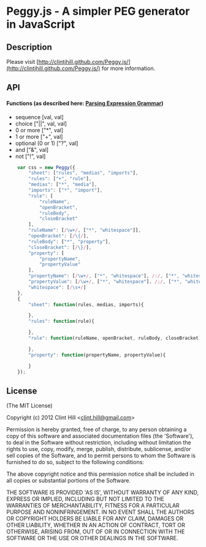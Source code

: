 Peggy.js - A simpler PEG generator in JavaScript
======================================
## Description
Please visit [http://clintjhill.github.com/Peggy.js/](http://clintjhill.github.com/Peggy.js/) for more information.

## API

#### Functions (as described here: [Parsing Expression Grammar](http://en.wikipedia.org/wiki/Parsing_expression_grammar))
- sequence 			[val, val]
- choice 			["||", val, val]
- 0 or more 		["*", val]
- 1 or more			["+", val]
- optional (0 or 1)	["?", val]
- and 				["&", val]
- not 				["!", val]
```javascript	
	var css = new Peggy({
		"sheet": ["rules", "medias", "imports"],
		"rules": ["+", "rule"],
		"medias": ["*", "media"],
		"imports": ["*", "import"],
		"rule": [
			"ruleName",
			"openBracket",
			"ruleBody",
			"closeBracket"
		],
		"ruleName": [/\w+/, ["*", "whitespace"]],
		"openBracket": [/\{/],
		"ruleBody": ["*", "property"],
		"closeBracket": [/\}/],
		"property": [
			"propertyName",
			"propertyValue"
		],
		"propertyName": [/\w+/, ["*", "whitespace"], /:/, ["*", "whitespace"]],
		"propertyValue": [/\w+/, ["*", "whitespace"], /;/, ["*", "whitespace"]],
		"whitespace": [/\s+/]
	},
	{
		"sheet": function(rules, medias, imports){

		},
		"rules": function(rule){

		},
		"rule": function(ruleName, openBracket, ruleBody, closeBracket){

		},
		"property": function(propertyName, propertyValue){

		}
	});
```
## License 

(The MIT License)

Copyright (c) 2012 Clint Hill &lt;clint.hill@gmail.com&gt;

Permission is hereby granted, free of charge, to any person obtaining
a copy of this software and associated documentation files (the
'Software'), to deal in the Software without restriction, including
without limitation the rights to use, copy, modify, merge, publish,
distribute, sublicense, and/or sell copies of the Software, and to
permit persons to whom the Software is furnished to do so, subject to
the following conditions:

The above copyright notice and this permission notice shall be
included in all copies or substantial portions of the Software.

THE SOFTWARE IS PROVIDED 'AS IS', WITHOUT WARRANTY OF ANY KIND,
EXPRESS OR IMPLIED, INCLUDING BUT NOT LIMITED TO THE WARRANTIES OF
MERCHANTABILITY, FITNESS FOR A PARTICULAR PURPOSE AND NONINFRINGEMENT.
IN NO EVENT SHALL THE AUTHORS OR COPYRIGHT HOLDERS BE LIABLE FOR ANY
CLAIM, DAMAGES OR OTHER LIABILITY, WHETHER IN AN ACTION OF CONTRACT,
TORT OR OTHERWISE, ARISING FROM, OUT OF OR IN CONNECTION WITH THE
SOFTWARE OR THE USE OR OTHER DEALINGS IN THE SOFTWARE.
